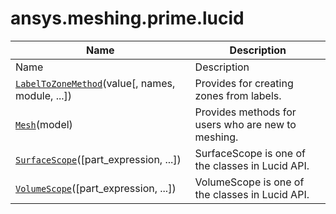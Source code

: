# ansys.meshing.prime.lucid

| Name | Description |
|--------------------------------------------------------------------------------------------------------------------------------------------------|----------------------------------------------------|
| Name | Description |
| [`LabelToZoneMethod`](ansys.meshing.prime.lucid.LabelToZoneMethod.md#ansys.meshing.prime.lucid.LabelToZoneMethod)(value[, names, module, ...])   | Provides for creating zones from labels.           |
| [`Mesh`](ansys.meshing.prime.lucid.Mesh.md#ansys.meshing.prime.lucid.Mesh)(model)                                                                | Provides methods for users who are new to meshing. |
| [`SurfaceScope`](ansys.meshing.prime.lucid.SurfaceScope.md#ansys.meshing.prime.lucid.SurfaceScope)([part_expression, ...])                       | SurfaceScope is one of the classes in Lucid API.   |
| [`VolumeScope`](ansys.meshing.prime.lucid.VolumeScope.md#ansys.meshing.prime.lucid.VolumeScope)([part_expression, ...])                          | VolumeScope is one of the classes in Lucid API.    |
<!-- vale on -->